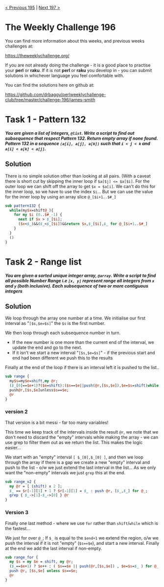 [< Previous 195](https://github.com/drbaggy/perlweeklychallenge-club/tree/master/challenge-195/james-smith) |
[Next 197 >](https://github.com/drbaggy/perlweeklychallenge-club/tree/master/challenge-197/james-smith)

# The Weekly Challenge 196

You can find more information about this weeks, and previous weeks challenges at:

  https://theweeklychallenge.org/

If you are not already doing the challenge - it is a good place to practise your
**perl** or **raku**. If it is not **perl** or **raku** you develop in - you can
submit solutions in whichever language you feel comfortable with.

You can find the solutions here on github at:

https://github.com/drbaggy/perlweeklychallenge-club/tree/master/challenge-196/james-smith

# Task 1 -  Pattern 132

***You are given a list of integers, `@list`. Write a script to find out subsequence that respect Pattern 132. Return empty array if none found. Pattern 132 in a sequence `(a[i], a[j], a[k])` such that `i < j < k` and `a[i] < a[k] < a[j]`.***

## Solution
There is no simple solution other than looking at all pairs. (With a caveat there is short cut by skipping the inner loop if `$a[$j] <= $a[$i]`.
For the outer loop we can shift off the array to get `$x = $a[i]`. We can't do this for the inner loop, so we have to use the index `$i`...
But we can use the value for the inner loop by using an array slice `@_[$i+1..$#_]`

```perl
sub pattern132 {
  while(my$x=shift@_){
    for my $i (0..$#_-1) {
      next if $x > $_[$i];
      ($x<$_)&&($_<$_[$i])&&return $x,$_[$i],$_ for @_[$i+1..$#_]
    }
  }
  ()
}
```

# Task 2 - Range list 

***You are given a sorted unique integer array, `@array`. Write a script to find all possible Number Range i.e `[x, y]` represent range all integers from `x` and `y` (both inclusive). Each subsequence of two or more contiguous integers***

## Solution

We loop through the array one number at a time. We initialise our first interval as "`[$s,$e=$s]`" the `$s` is the first number.

We then loop through each subsequence number in turn.

  * If the new number is one more than the current end of the interval, we update the end and go to the next.
  * If it isn't we start a new interval "`[$s,$e=$s]`" - if the previous start and end had been different we push this to the results

Finally at the end of the loop if there is an interval left it is pushed to the list..

```perl
sub range {
  my$s=my$e=shift,my @r;
  ($_[0]==$e+1)?($e=shift):($s==$e||push(@r,[$s,$e]),$e=$s=shift)while @_;
  push@r,[$s,$e]unless$s==$e;
  @r
}
```

### version 2

That version is a bit messi - far too many variables!

This time we keep track of the intervals inside the result `@r`, we note that we don't need to discard the "empty" intervals while making the array - we can use grep to filter them out as we return the list. This makes the logic easier...

We start with an "empty" interval `[ $_[0],$_[0] ]`, and then we loop through the array if there is a gap we create a new "empty" interval and push to the list - o/w we just extend the last interval in the list... As we only want the "non-empty" intervals we just `grep` this at the end.

```perl
sub range_v2 {
  my @r = [ (shift) x 2 ];
  $_ == $r[-1][1] + 1 ? $r[-1][1] = $_ : push @r, [$_,$_] for @_;
  grep { $_->[1]-$_->[0] } @r
}
```

### Version 3

Finally one last method - where we use `for` rather than `shift`/`while` which is the fastest...

We just for over `@_`; If `$_` is equal to the `$end+1` we extend the region, o/w we push the interval if it is not "empty" (`$s==$e`), and start a new interval.
Finally at the end we add the last interval if non-empty.

```perl
sub range_for {
  my $s = my $e = shift, my @r;
  ($_==$e+1) ? $e++ : ( $s==$e || push(@r,[$s,$e]) , $e=$s=$_ ) for @_;
  push @r, [$s,$e] unless $s==$e;
  @r
}
```
